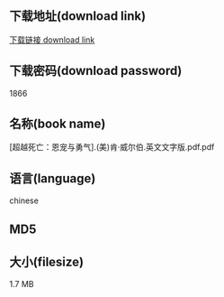 ## 下载地址(download link)
[下载链接 download link](https://tutu365.netlify.app/?s=%5B%E8%B6%85%E8%B6%8A%E6%AD%BB%E4%BA%A1%EF%BC%9A%E6%81%A9%E5%AE%A0%E4%B8%8E%E5%8B%87%E6%B0%94%5D.%28%E7%BE%8E%29%E8%82%AF%C2%B7%E5%A8%81%E5%B0%94%E4%BC%AF.%E8%8B%B1%E6%96%87%E6%96%87%E5%AD%97%E7%89%88.pdf)

## 下载密码(download password)
1866

## 名称(book name)
[超越死亡：恩宠与勇气].(美)肯·威尔伯.英文文字版.pdf.pdf

## 语言(language)
chinese

## MD5


## 大小(filesize)
1.7 MB
